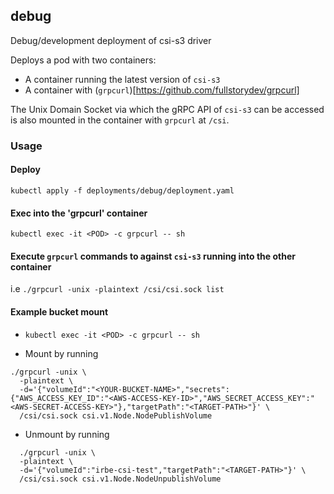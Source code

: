## debug

Debug/development deployment of csi-s3 driver

Deploys a pod with two containers:

- A container running the latest version of `csi-s3`
- A container with (`grpcurl`)[https://github.com/fullstorydev/grpcurl]

The Unix Domain Socket via which the gRPC API of `csi-s3` can be accessed is also mounted in the container with `grpcurl` at `/csi`. 


### Usage

#### Deploy

`kubectl apply -f deployments/debug/deployment.yaml`

#### Exec into the 'grpcurl' container

`kubectl exec -it <POD> -c grpcurl -- sh`

#### Execute `grpcurl` commands to against `csi-s3` running into the other container

i.e `./grpcurl -unix -plaintext /csi/csi.sock list`

#### Example bucket mount

- `kubectl exec -it <POD> -c grpcurl -- sh`

- Mount by running
```
./grpcurl -unix \
  -plaintext \
  -d='{"volumeId":"<YOUR-BUCKET-NAME>","secrets":{"AWS_ACCESS_KEY_ID":"<AWS-ACCESS-KEY-ID>","AWS_SECRET_ACCESS_KEY":"<AWS-SECRET-ACCESS-KEY>"},"targetPath":"<TARGET-PATH>"}' \
  /csi/csi.sock csi.v1.Node.NodePublishVolume
```

- Unmount by running
```
  ./grpcurl -unix \
  -plaintext \
  -d='{"volumeId":"irbe-csi-test","targetPath":"<TARGET-PATH>"}' \
  /csi/csi.sock csi.v1.Node.NodeUnpublishVolume
```